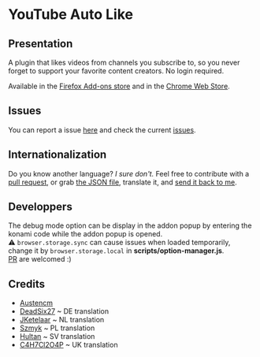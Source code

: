 # YouTube Auto Like

## Presentation
A plugin that likes videos from channels you subscribe to, so you never forget to support your favorite content creators. No login required.

Available in the [Firefox Add-ons store](https://addons.mozilla.org/en/firefox/addon/youtube_auto_like/) and in the [Chrome Web Store](https://chrome.google.com/webstore/detail/youtube-auto-like/loodalcnddclgnfekfomcoiipiohcdim).

## Issues
You can report a issue [here](https://github.com/Taknok/youtube-auto-like/issues/new) and check the current [issues](https://github.com/Taknok/youtube-auto-like/issues).

## Internationalization

Do you know another language? _I sure don't._ Feel free to contribute with a [pull request](https://github.com/Taknok/youtube-auto-like/pulls), or grab [the JSON file](https://raw.githubusercontent.com/Taknok/youtube-auto-like/master/app/_locales/en/messages.json), translate it, and [send it back to me](mailto:pg.developper.fr@gmail.com).

## Developpers
The debug mode option can be display in the addon popup by entering the konami code while the addon popup is opened.<br>
:warning: `browser.storage.sync` can cause issues when loaded temporarily, change it by `browser.storage.local` in **scripts/option-manager.js**.<br>
[PR](https://github.com/Taknok/youtube-auto-like/pulls) are welcomed :)

## Credits
- [Austencm](https://github.com/austencm/youtube-auto-like)
- [DeadSix27](https://github.com/DeadSix27) ~ DE translation
- [JKetelaar](https://github.com/JKetelaar) ~ NL translation
- [Szmyk](https://github.com/Szmyk) ~ PL translation
- [Hultan](https://github.com/Hultan) ~ SV translation
- [C4H7Cl2O4P](https://github.com/C4H7Cl2O4P) ~ UK translation